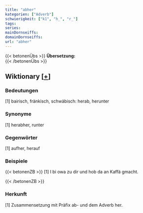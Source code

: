 ```yaml
---
title: "abher"
kategorien: ["Adverb"]
schwierigkeit: ["k1", "h_", "r_"]
tags:
series:
mainDornseiffs:
domainDornseiffs:
url: "abher"
---
```


{{< betonenÜbs >}}
**Übersetzung:**  
{{< /betonenÜbs >}}

## Wiktionary [[+](https://de.wiktionary.org/wiki/abher)]

### Bedeutungen
[1] bairisch, fränkisch, schwäbisch: herab, herunter  

### Synonyme
[1] herabher, runter  

### Gegenwörter
[1] aufher, herauf  

### Beispiele
{{< betonenZB >}}
[1] I bi owa zu dir und hob da an Kaffä gmacht.  

{{< /betonenZB >}}
### Herkunft
[1] Zusammensetzung mit Präfix ab- und dem Adverb her.  


